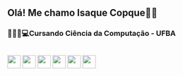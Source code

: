 ## Olá!  Me chamo Isaque Copque👋🏼

### 👨🏼‍🎓💻Cursando Ciência da Computação - UFBA
<br>
<div>
<img src="https://cdn.jsdelivr.net/gh/devicons/devicon/icons/html5/html5-plain.svg"
height="30px" width="30px"/>
<img src="https://cdn.jsdelivr.net/gh/devicons/devicon/icons/css3/css3-plain.svg" 
height="30px" width="30px"/>
<img src="https://cdn.jsdelivr.net/gh/devicons/devicon/icons/javascript/javascript-original.svg" height="30px" width="30px"/>
<img src="https://cdn.jsdelivr.net/gh/devicons/devicon/icons/react/react-original.svg"
height="30px" width="30px" />
<img src="https://cdn.jsdelivr.net/gh/devicons/devicon/icons/cplusplus/cplusplus-line.svg" height="30px" width="30px"/>
<img src="https://cdn.jsdelivr.net/gh/devicons/devicon@latest/icons/java/java-original.svg" height="30px" width="30px" />      
</div>
